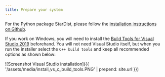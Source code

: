 ```yaml
---
title: Prepare your system
---
```

For the Python package StarDist, please follow the [installation instructions on Github](https://github.com/mpicbg-csbd/stardist).

If you work on Windows, you will need to install the [Build Tools for Visual Studio 2019](https://visualstudio.microsoft.com/downloads/#build-tools-for-visual-studio-2019) beforehand. You will not need Visual Studio itself, but when you run the installer select the `C++ build tools` and keep all recommended options as shown below:

![Screenshot Visual Studio installation]({{ '/assets/media/install_vs_c_build_tools.PNG' | prepend: site.url }})
